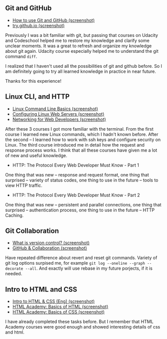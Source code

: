 ## Git and GitHub

* [How to use Git and GitHub (screenshot)](task_git_and_github/udacity_git.png)
* [try.github.io (screenshot)](task_git_and_github/codeschool_git.png)

Previously I was a bit familiar with git, but passing that courses on Udacity
and Codeschool helped me to restore my knowledge and clarify some unclear
moments. It was a great to refresh and organize my knowledge about git again.
Udacity course especially helped me to understand the git command `diff`.

I realized that I haven't used all the possibilities of git and github before.
So I am definitely going to try all learned knowledge in practice in near
future.

Thanks for this experience!

## Linux CLI, and HTTP

* [Linux Command Line Basics (screenshot)](task_linux_cli/linux_command.png)
* [Configuring Linux Web Servers (screenshot)](task_linux_cli/linux_web_servers.png)
* [Networking for Web Developers (screenshot)](task_linux_cli/networking.png)

After these 3 courses I got more familiar with the terminal. From the first
course I learned new Linux commands, which I hadn't known before. After the
second – I learned how to work with ssh keys and configure security on Linux.
The third course introduced me in detail how the request and response process
works. I think that all these courses have given me a lot of new and useful
knowledge.

* HTTP: The Protocol Every Web Developer Must Know - Part 1

One thing that was new – response and request format, one thing that surprised –
variety of status codes, one thing to use in the future – tools to view HTTP
traffic.

* HTTP: The Protocol Every Web Developer Must Know - Part 2

One thing that was new – persistent and parallel connections, one thing that
surprised – authentication process, one thing to use in the future – HTTP
Caching.

## Git Collaboration

* [What is version control? (screenshot)](task_git_collaboration/what_is_version_control.png)
* [GitHub & Collaboration (screenshot)](task_git_collaboration/github_collaboration.png)

Have repeated difference about revert and reset git commands. Variety of git log options surpised me, for example `git log --oneline --graph --decorate --all`. And exactly will use rebase in my future porjects, if it is needed.

## Intro to HTML and CSS

* [Intro to HTML & CSS (Eng) (screenshot)](task_html_css_intro/udacity_html_css.png)
* [HTML Academy: Basics of HTML (screenshot)](task_html_css_intro/htmlacademy_basic_html.png)
* [HTML Academy: Basics of CSS (screenshot)](task_html_css_intro/htmlacademy_basic_css.png)

I have already completed these tasks before. But I remember that HTML Academy courses were good enough and showed interesting details of css and html.
